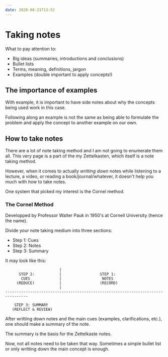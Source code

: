 ```yaml
---
date: 2020-08-21T13:52
---
```


# Taking notes

What to pay attention to:
* Big ideas (summaries, introductions and conclusions)
* Bullet lists
* Terms, meaning, definitions, jargon
* Examples (double important to apply concepts!)


## The importance of examples

With example, it is important to have side notes about why the concepts being
used work in this case.

Following along an example is not the same as being able to formulate the
problem and apply the concept to another example on our own.


## How to take notes

There are a lot of note taking method and I am not going to enumerate them all.
This very page is a part of the my Zettelkasten, which itself is a note taking
method.

However, when it comes to actually _writting down_ notes while listening to a
lecture, a video, or reading a book/journal/whatever, it doesn't help you
much with _how_ to take notes.

One system that picked my interest is the Cornel method.


### The Cornel Method

Developped by Professor Walter Pauk in 1950's at Cornell University (hence the
name).

Divide your note taking medium into three sections:
* Step 1: Cues
* Step 2: Notes
* Step 3: Summary

It may look like this:

```
                        |
      STEP 2:           |                 STEP 1:
       CUES             |                  NOTES
     (REDUCE)           |                 (RECORD)
                        |
--------------------------------------------------------------------------------

    STEP 3: SUMMARY
   (REFLECT & REVIEW)

```

After writting down notes and the main cues (examples, clarifications, etc.),
one should make a summary of the note.

The summary is the basis for the Zettelkaste notes.

Now, not all notes need to be taken that way. Sometimes a simple bullet list or
only writting down the main concept is enough.
